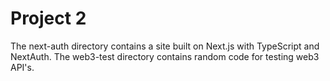 # Project 2
The next-auth directory contains a site built on Next.js with TypeScript and NextAuth.
The web3-test directory contains random code for testing web3 API's.